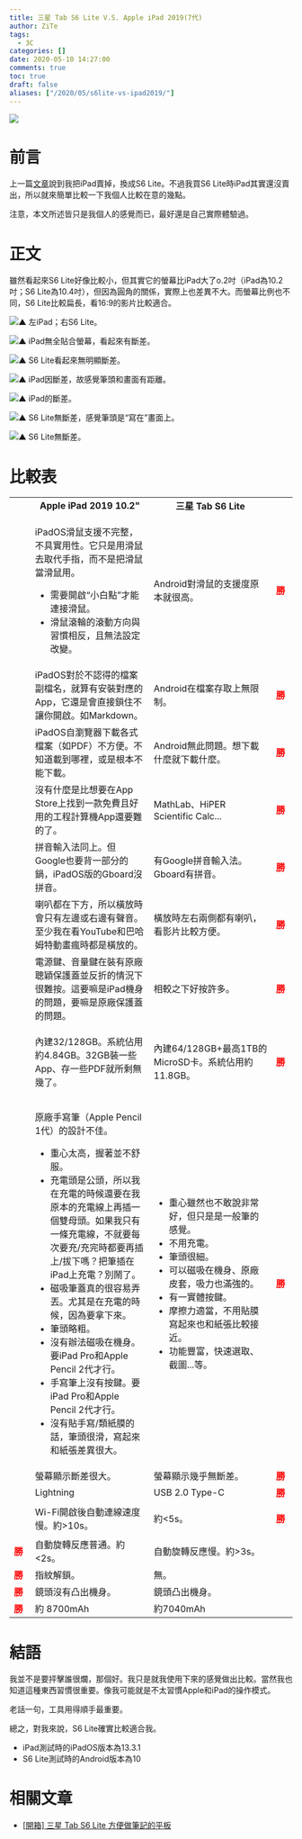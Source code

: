 ```yaml
---
title: 三星 Tab S6 Lite V.S. Apple iPad 2019(7代)
author: ZiTe
tags:
  - 3C
categories: []
date: 2020-05-10 14:27:00
comments: true
toc: true
draft: false
aliases: ["/2020/05/s6lite-vs-ipad2019/"]
---
```

![](https://3.bp.blogspot.com/-xDjyt9pUqb0/XreTf9cwHcI/AAAAAAAACYE/Ln0DcgwYPywK0Ep2ZHdA9dSKmRBaYfQTACPcBGAsYHg/s640/ZPH_0198.JPG)

# 前言

上一篇[文章](/2020/05/unbox-sansunggalaxys6lite/)說到我把iPad賣掉，換成S6 Lite。不過我買S6 Lite時iPad其實還沒賣出，所以就來簡單比較一下我個人比較在意的幾點。

注意，本文所述皆只是我個人的感覺而已，最好還是自己實際體驗過。

<!--more-->

# 正文

雖然看起來S6 Lite好像比較小，但其實它的螢幕比iPad大了o.2吋（iPad為10.2吋；S6 Lite為10.4吋），但因為圓角的關係，實際上也差異不大。而螢幕比例也不同，S6 Lite比較扁長，看16:9的影片比較適合。

![▲ 左iPad；右S6 Lite。](https://1.bp.blogspot.com/-3TNpO__MzXQ/XreTf206-6I/AAAAAAAACYE/cQ9RTIwKor4OM-F08iYJiOPU693GDJ_BQCPcBGAsYHg/s1600/ZPH_0200.JPG)

![▲ iPad無全貼合螢幕，看起來有斷差。](https://3.bp.blogspot.com/-qLZ_xY9pCaw/XreTf3MneDI/AAAAAAAACYE/b6xKTPPs4CYS3zX4qpy9bFg6NRwvshDSACPcBGAsYHg/s1600/ZPH_0209.JPG)

![▲ S6 Lite看起來無明顯斷差。](https://4.bp.blogspot.com/-U86VpxGucJs/XreTf2I0PBI/AAAAAAAACYE/2lKbRkOQwv40KKrQmWro1mSOcyE6-G6hACPcBGAsYHg/s1600/ZPH_0210.JPG)

![▲ iPad因斷差，故感覺筆頭和畫面有距離。](https://1.bp.blogspot.com/-AvfswG0X5KU/XreTf9wo3cI/AAAAAAAACYE/uQ1SCSyhmokQgT1LHNd8B8GLodfsEas2ACPcBGAsYHg/s1600/ZPH_0212.JPG)

![▲ iPad的斷差。](https://1.bp.blogspot.com/-nVTE0K3Rb3g/XreTf7Z7NJI/AAAAAAAACYE/bwmzTQdOBeoTlncR3lCCiFWsqt8QAz9BgCPcBGAsYHg/s1600/imgonline-com-ua-twotoone-NbL27b6QweFvO.jpg)

![▲ S6 Lite無斷差，感覺筆頭是“寫在”畫面上。](https://4.bp.blogspot.com/-DC4WwoOrKQ4/XreTf6tdjnI/AAAAAAAACYE/ugmPkg2FX6w8ibU10NS7nOFlaKJBGouHgCPcBGAsYHg/s1600/ZPH_0216.JPG)

![▲ S6 Lite無斷差。](https://1.bp.blogspot.com/-8Xn_Z9jvQDs/XreTf6lw2KI/AAAAAAAACYE/1vNHi0366kQAOPjJXs8omKvwpjusJ1NJgCPcBGAsYHg/s1600/imgonline-com-ua-twotoone-xrUbbhEqszexdbc.jpg)

# 比較表

<table>
<tbody>
<tr style="height: 23px;">
<td style="height: 23px; width: 30px;">&nbsp;</td>
<td style="height: 23px; width: 350px ; text-align: center;"><strong>Apple iPad 2019 10.2"</strong></td>
<td style="height: 23px; width: 350px ; text-align: center;"><strong>三星 Tab S6 Lite</strong></td>
<td style="height: 23px; width: 30px;">&nbsp;</td>
</tr>
<tr style="height: 83px;">
<td style="height: 83px;">&nbsp;</td>
<td style="height: 83px">
<p>iPadOS滑鼠支援不完整，不具實用性。它只是用滑鼠去取代手指，而不是把滑鼠當滑鼠用。</p>
<ul>
<li>需要開啟&ldquo;小白點&rdquo;才能連接滑鼠。</li>
<li>滑鼠滾輪的滾動方向與習慣相反，且無法設定改變。</li>
</ul>
</td>
<td style="height: 83px">Android對滑鼠的支援度原本就很高。</td>
<td style="height: 83px;"><span style="color: #ff0000;"><strong>勝</strong></span></td>
</tr>
<tr style="height: 23px;">
<td style="height: 23px;">&nbsp;</td>
<td style="height: 23px">iPadOS對於不認得的檔案副檔名，就算有安裝對應的App，它還是會直接鎖住不讓你開啟。如Markdown。</td>
<td style="height: 23px">Android在檔案存取上無限制。</td>
<td style="height: 23px;"><span style="color: #ff0000;"><strong>勝</strong></span></td>
</tr>
<tr style="height: 23px;">
<td style="height: 23px;">&nbsp;</td>
<td style="height: 23px">iPadOS自瀏覽器下載各式檔案（如PDF）不方便。不知道載到哪裡，或是根本不能下載。</td>
<td style="height: 23px">Android無此問題。想下載什麼就下載什麼。</td>
<td style="height: 23px;"><span style="color: #ff0000;"><strong>勝</strong></span></td>
</tr>
<tr style="height: 23px;">
<td style="height: 23px;">&nbsp;</td>
<td style="height: 23px">沒有什麼是比想要在App Store上找到一款免費且好用的工程計算機App還要難的了。</td>
<td style="height: 23px">MathLab、HiPER Scientific Calc...</td>
<td style="height: 23px;"><span style="color: #ff0000;"><strong>勝</strong></span></td>
</tr>
<tr style="height: 23px;">
<td style="height: 23px;">&nbsp;</td>
<td style="height: 23px">拼音輸入法同上。但Google也要背一部分的鍋，iPadOS版的Gboard沒拼音。</td>
<td style="height: 23px">有Google拼音輸入法。Gboard有拼音。</td>
<td style="height: 23px;"><span style="color: #ff0000;"><strong>勝</strong></span></td>
</tr>
<tr style="height: 23px;">
<td style="height: 23px;">&nbsp;</td>
<td style="height: 23px">喇叭都在下方，所以橫放時會只有左邊或右邊有聲音。至少我在看YouTube和巴哈姆特動畫瘋時都是橫放的。</td>
<td style="height: 23px">橫放時左右兩側都有喇叭，看影片比較方便。</td>
<td style="height: 23px;"><span style="color: #ff0000;"><strong>勝</strong></span></td>
</tr>
<tr style="height: 23px;">
<td style="height: 23px;">&nbsp;</td>
<td style="height: 23px">電源鍵、音量鍵在裝有原廠聰穎保護蓋並反折的情況下很難按。這要嘛是iPad機身的問題，要嘛是原廠保護蓋的問題。</td>
<td style="height: 23px">相較之下好按許多。</td>
<td style="height: 23px;"><span style="color: #ff0000;"><strong>勝</strong></span></td>
</tr>
<tr style="height: 23px;">
<td style="height: 23px;">&nbsp;</td>
<td style="height: 23px">
<p>內建32/128GB。系統佔用約4.84GB。32GB裝一些App、存一些PDF就所剩無幾了。</p>
</td>
<td style="height: 23px">內建64/128GB+最高1TB的MicroSD卡。系統佔用約11.8GB。</td>
<td style="height: 23px;"><span style="color: #ff0000;"><strong>勝</strong></span></td>
</tr>
<tr style="height: 23px;">
<td style="height: 23px;">&nbsp;</td>
<td style="height: 23px">
<p>原廠手寫筆（Apple Pencil 1代）的設計不佳。</p>
<ul>
<li>重心太高，握著並不舒服。</li>
<li>充電頭是公頭，所以我在充電的時候還要在我原本的充電線上再插一個雙母頭。如果我只有一條充電線，不就要每次要充/充完時都要再插上/拔下嗎？把筆插在iPad上充電？別鬧了。</li>
<li>磁吸筆蓋真的很容易弄丟。尤其是在充電的時候，因為要拿下來。</li>
<li>筆頭略粗。</li>
<li>沒有辦法磁吸在機身。要iPad Pro和Apple Pencil 2代才行。</li>
<li>手寫筆上沒有按鍵。要iPad Pro和Apple Pencil 2代才行。</li>
<li>沒有貼手寫/類紙膜的話，筆頭很滑，寫起來和紙張差異很大。</li>
</ul>
</td>
<td style="height: 23px">
<ul>
<li>重心雖然也不敢說非常好，但只是是一般筆的感覺。</li>
<li>不用充電。</li>
<li>筆頭很細。</li>
<li>可以磁吸在機身、原廠皮套，吸力也滿強的。</li>
<li>有一實體按鍵。</li>
<li>摩擦力適當，不用貼膜寫起來也和紙張比較接近。</li>
<li>功能豐富，快速選取、截圖...等。</li>
</ul>
</td>
<td style="height: 23px;"><span style="color: #ff0000;"><strong>勝</strong></span></td>
</tr>
<tr style="height: 23px;">
<td style="height: 23px;">&nbsp;</td>
<td style="height: 23px">螢幕顯示斷差很大。</td>
<td style="height: 23px">螢幕顯示幾乎無斷差。</td>
<td style="height: 23px;"><span style="color: #ff0000;"><strong>勝</strong></span></td>
</tr>
<tr style="height: 23px;">
<td style="height: 23px;">&nbsp;</td>
<td style="height: 23px">Lightning</td>
<td style="height: 23px">USB 2.0 Type-C</td>
<td style="height: 23px;"><span style="color: #ff0000;"><strong>勝</strong></span></td>
</tr>
<tr style="height: 23px;">
<td style="height: 23px;">&nbsp;</td>
<td style="height: 23px">Wi-Fi開啟後自動連線速度慢。約&gt;10s。</td>
<td style="height: 23px">
<p>約&lt;5s。</p>
</td>
<td style="height: 23px;">
<p><span style="color: #ff0000;"><strong>勝</strong></span></p>
</td>
</tr>
<tr style="height: 23px;">
<td style="height: 23px;"><span style="color: #ff0000;"><strong>勝</strong></span></td>
<td style="height: 23px">自動旋轉反應普通。約&lt;2s。</td>
<td style="height: 23px">自動旋轉反應慢。約&gt;3s。</td>
<td style="height: 23px;">&nbsp;</td>
</tr>
<tr style="height: 23px;">
<td style="height: 23px;"><span style="color: #ff0000;"><strong>勝</strong></span></td>
<td style="height: 23px">指紋解鎖。</td>
<td style="height: 23px">無。</td>
<td style="height: 23px;">&nbsp;</td>
</tr>
<tr style="height: 23px;">
<td style="height: 23px;"><span style="color: #ff0000;"><strong>勝</strong></span></td>
<td style="height: 23px">鏡頭沒有凸出機身。</td>
<td style="height: 23px">鏡頭凸出機身。</td>
<td style="height: 23px;">&nbsp;</td>
</tr>
<tr style="height: 23px;">
<td style="height: 23px;"><span style="color: #ff0000;"><strong>勝</strong></span></td>
<td style="height: 23px">約 8700mAh</td>
<td style="height: 23px">約7040mAh</td>
<td style="height: 23px;">&nbsp;</td>
</tr>
</tbody>
</table>

# 結語

我並不是要抨擊誰很爛，那個好。我只是就我使用下來的感覺做出比較。當然我也知道這種東西習慣很重要。像我可能就是不太習慣Apple和iPad的操作模式。

老話一句，工具用得順手最重要。

總之，對我來說，S6 Lite確實比較適合我。

* iPad測試時的iPadOS版本為13.3.1
* S6 Lite測試時的Android版本為10

# 相關文章

* [[開箱] 三星 Tab S6 Lite 方便做筆記的平板](/2020/05/unbox-sansunggalaxys6lite/)

